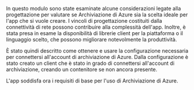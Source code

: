 In questo modulo sono state esaminate alcune considerazioni legate alla progettazione per valutare se Archiviazione di Azure sia la scelta ideale per l'app che si vuole creare. I vincoli di progettazione costituiti dalla connettività di rete possono contribuire alla complessità dell'app. Inoltre, è stata presa in esame la disponibilità di librerie client per la piattaforma o il linguaggio scelto, che possono migliorare notevolmente la produttività.

È stato quindi descritto come ottenere e usare la configurazione necessaria per connettersi all'account di archiviazione di Azure. Dalla configurazione è stato creato un client che è stato in grado di connettersi all'account di archiviazione, creando un contenitore se non ancora presente.

L'app soddisfa ora i requisiti di base per l'uso di Archiviazione di Azure.


